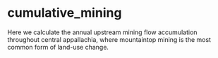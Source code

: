 # cumulative_mining
Here we calculate the annual upstream mining flow accumulation throughout central appallachia, where mountaintop mining is the most common form of land-use change.

